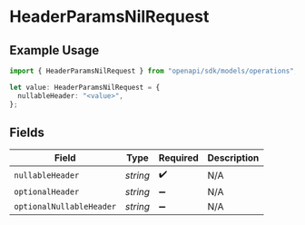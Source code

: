 # HeaderParamsNilRequest

## Example Usage

```typescript
import { HeaderParamsNilRequest } from "openapi/sdk/models/operations";

let value: HeaderParamsNilRequest = {
  nullableHeader: "<value>",
};
```

## Fields

| Field                    | Type                     | Required                 | Description              |
| ------------------------ | ------------------------ | ------------------------ | ------------------------ |
| `nullableHeader`         | *string*                 | :heavy_check_mark:       | N/A                      |
| `optionalHeader`         | *string*                 | :heavy_minus_sign:       | N/A                      |
| `optionalNullableHeader` | *string*                 | :heavy_minus_sign:       | N/A                      |